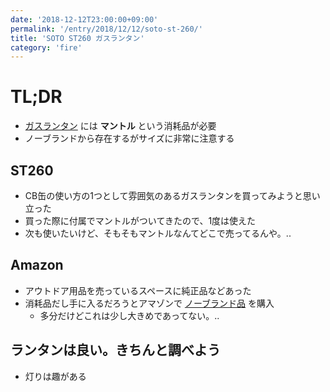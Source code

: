 ```yaml
---
date: '2018-12-12T23:00:00+09:00'
permalink: '/entry/2018/12/12/soto-st-260/'
title: 'SOTO ST260 ガスランタン'
category: 'fire'
---
```


# TL;DR

- [ガスランタン](https://www.amazon.co.jp/gp/product/B00279LZ0G/) には
  **マントル** という消耗品が必要
- ノーブランドから存在するがサイズに非常に注意する

## ST260

- CB缶の使い方の1つとして雰囲気のあるガスランタンを買ってみようと思い立った
- 買った際に付属でマントルがついてきたので、1度は使えた
- 次も使いたいけど、そもそもマントルなんてどこで売ってるんや。..

## Amazon

- アウトドア用品を売っているスペースに純正品などあった
- 消耗品だし手に入るだろうとアマゾンで
  [ノーブランド品](https://www.amazon.co.jp/gp/product/B01DG1VLSY/) を購入
  - 多分だけどこれは少し大きめであってない。..

## ランタンは良い。きちんと調べよう

- 灯りは趣がある
